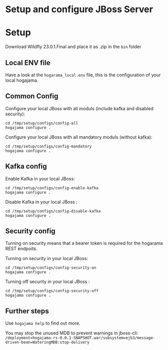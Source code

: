 # Setup and configure JBoss Server

# Setup
Download Wildfly 23.0.1.Final and place it as .zip in the `bin` folder

## Local ENV file
Have a look at the `hogarama_local.env` file, this is the configuration of your local hogajama.

## Common Config
Configure your local JBoss with all moduls (include kafka and disabled security):
```
cd /tmp/setup/configs/config-all
hogajama configure .
```
Configure your local JBoss with all mandatory moduls (without kafka):
```
cd /tmp/setup/configs/config-mandatory
hogajama configure .
```

## Kafka config
Enable Kafka in your local JBoss:
```
cd /tmp/setup/configs/config-enable-kafka
hogajama configure .
```
Disable Kafka in your local JBoss :
```
cd /tmp/setup/configs/config-disable-kafka
hogajama configure .
```

## Security config
Turning on security means that a bearer token is required for the hogarama REST endpoits.

Turning on security in your local JBoss:
```
cd /tmp/setup/configs/config-security-on
hogajama configure .
```

Turning off security in your local JBoss :
```
cd /tmp/setup/configs/config-security-off
hogajama configure .
```

## Further steps
Use `hogajama help` to find out more.

You may stop the unused MDB to prevent warnings in jboss-cli: `/deployment=hogajama-rs-0.0.1-SNAPSHOT.war/subsystem=ejb3/message-driven-bean=WateringMDB:stop-delivery`
